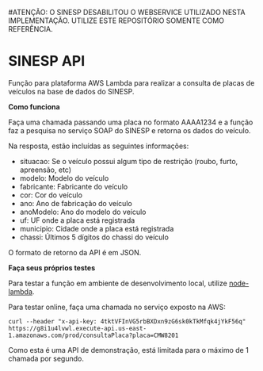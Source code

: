 #ATENÇÃO: O SINESP DESABILITOU O WEBSERVICE UTILIZADO NESTA IMPLEMENTAÇÃO. UTILIZE ESTE REPOSITÓRIO SOMENTE COMO REFERÊNCIA.

# SINESP API

Função para plataforma AWS Lambda para realizar a consulta de placas de veículos na base de dados do SINESP.

**Como funciona**

Faça uma chamada passando uma placa no formato AAAA1234 e a função faz a pesquisa no serviço SOAP do SINESP e retorna os dados do veículo.

Na resposta, estão incluídas as seguintes informações:
- situacao: Se o veículo possui algum tipo de restrição (roubo, furto, apreensão, etc)
- modelo: Modelo do veículo
- fabricante: Fabricante do veículo
- cor: Cor do veículo
- ano: Ano de fabricação do veículo
- anoModelo: Ano do modelo do veículo
- uf: UF onde a placa está registrada
- municipio: Cidade onde a placa está registrada
- chassi: Últimos 5 dígitos do chassi do veículo

O formato de retorno da API é em JSON.

**Faça seus próprios testes**

Para testar a função em ambiente de desenvolvimento local, utilize [node-lambda](https://github.com/rebelmail/node-lambda).

Para testar online, faça uma chamada no serviço exposto na AWS:

`
curl --header "x-api-key: 4tktVFInVG5rbBXDxn9zG6sk0kTkMfqk4jYkF56q" https://g8i1u4lvwl.execute-api.us-east-1.amazonaws.com/prod/consultaPlaca?placa=CMW8201
`

Como esta é uma API de demonstração, está limitada para o máximo de 1 chamada por segundo.
